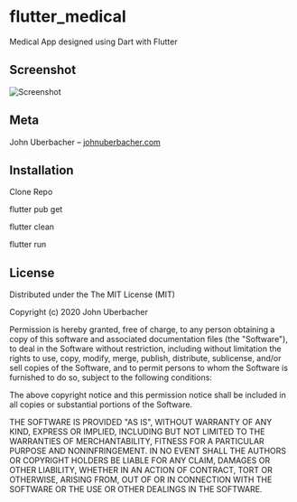 # flutter_medical

Medical App designed using Dart with Flutter

## Screenshot

![Screenshot](https://i.imgur.com/xgmdyxn.jpg)

## Meta

John Uberbacher – [johnuberbacher.com](https://johnuberbacher.com)

## Installation

Clone Repo

flutter pub get

flutter clean

flutter run

## License

Distributed under the The MIT License (MIT)

Copyright (c) 2020 John Uberbacher

Permission is hereby granted, free of charge, to any person obtaining a copy of this software and associated documentation files (the "Software"), to deal in the Software without restriction, including without limitation the rights to use, copy, modify, merge, publish, distribute, sublicense, and/or sell copies of the Software, and to permit persons to whom the Software is furnished to do so, subject to the following conditions:

The above copyright notice and this permission notice shall be included in all copies or substantial portions of the Software.

THE SOFTWARE IS PROVIDED "AS IS", WITHOUT WARRANTY OF ANY KIND, EXPRESS OR IMPLIED, INCLUDING BUT NOT LIMITED TO THE WARRANTIES OF MERCHANTABILITY, FITNESS FOR A PARTICULAR PURPOSE AND NONINFRINGEMENT. IN NO EVENT SHALL THE AUTHORS OR COPYRIGHT HOLDERS BE LIABLE FOR ANY CLAIM, DAMAGES OR OTHER LIABILITY, WHETHER IN AN ACTION OF CONTRACT, TORT OR OTHERWISE, ARISING FROM, OUT OF OR IN CONNECTION WITH THE SOFTWARE OR THE USE OR OTHER DEALINGS IN THE SOFTWARE.
